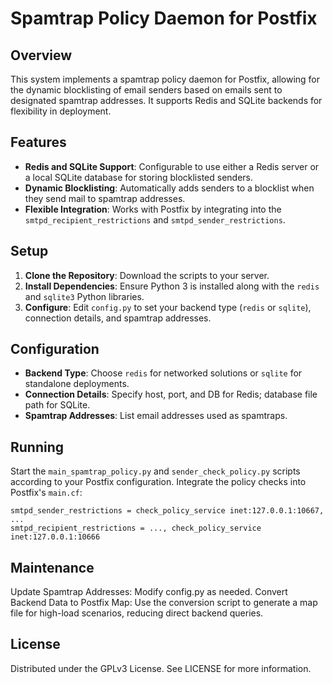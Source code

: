 # Spamtrap Policy Daemon for Postfix

## Overview
This system implements a spamtrap policy daemon for Postfix, allowing for the dynamic blocklisting of email senders based on emails sent to designated spamtrap addresses. It supports Redis and SQLite backends for flexibility in deployment.

## Features

- **Redis and SQLite Support**: Configurable to use either a Redis server or a local SQLite database for storing blocklisted senders.
- **Dynamic Blocklisting**: Automatically adds senders to a blocklist when they send mail to spamtrap addresses.
- **Flexible Integration**: Works with Postfix by integrating into the `smtpd_recipient_restrictions` and `smtpd_sender_restrictions`.

## Setup

1. **Clone the Repository**: Download the scripts to your server.
2. **Install Dependencies**: Ensure Python 3 is installed along with the `redis` and `sqlite3` Python libraries.
3. **Configure**: Edit `config.py` to set your backend type (`redis` or `sqlite`), connection details, and spamtrap addresses.

## Configuration

- **Backend Type**: Choose `redis` for networked solutions or `sqlite` for standalone deployments.
- **Connection Details**: Specify host, port, and DB for Redis; database file path for SQLite.
- **Spamtrap Addresses**: List email addresses used as spamtraps.

## Running

Start the `main_spamtrap_policy.py` and `sender_check_policy.py` scripts according to your Postfix configuration. Integrate the policy checks into Postfix's `main.cf`:

```plaintext
smtpd_sender_restrictions = check_policy_service inet:127.0.0.1:10667, ...
smtpd_recipient_restrictions = ..., check_policy_service inet:127.0.0.1:10666
```

## Maintenance

Update Spamtrap Addresses: Modify config.py as needed.
Convert Backend Data to Postfix Map: Use the conversion script to generate a map file for high-load scenarios, reducing direct backend queries.

## License

Distributed under the GPLv3 License. See LICENSE for more information.

